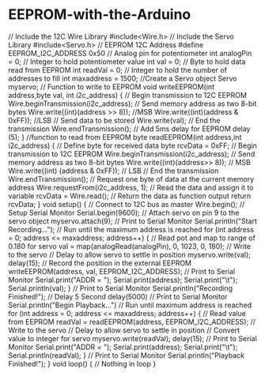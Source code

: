 # EEPROM-with-the-Arduino
// Include the 12C Wire Library
#include<Wire.h>
// Include the Servo Library
#include<Servo.h>
// EEPROM 12C Address
#define EEPROM_I2C_ADDRESS 0x50
// Analog pin for potentiometer
int analogPin = 0;
// Integer to hold potentiometer value
int val = 0;
// Byte to hold data read from EEPROM
int readVal = 0;
// Integer to hold the number of addresses to fill
int maxaddress = 1500;
//Create a Servo object
Servo myservo;
// Function to write to EEPROM
void writeEEPROM(int address,byte val, int i2c_address)
{
// Begin transmission to 12C EEPROM
Wire.beginTransmission(i2c_address);
// Send memory address as two 8-bit bytes
Wire.write((int)(address >> 8)); //MSB
Wire.write((int)(address & 0xFF)); //LSB
// Send data to be stored
Wire.write(val);
// End the transmission
Wire.endTransmission();
// Add 5ms delay for EEPROM
delay (5);
}
//function to read from EEPROM
byte readEEPROM(int address,int i2c_address)
{
// Define byte for received data
byte rcvData = 0xFF;
// Begin transmission to 12C EEPROM 
Wire.beginTransmission(i2c_address);
// Send memory address as two 8-bit bytes 
Wire.write((int)(address>> 8)); // MSB
Wire.write((int) (address & 0xFF)); // LSB
// End the transmission
Wire.endTransmission();
// Request one byte of data at the current memory address 
Wire.requestFrom(i2c_address, 1);
// Read the data and assign it to variable 
rcvData = Wire.read();
// Return the data as function output 
return rcvData;
}
void setup()
{
// Connect to 12C bus as master
Wire.begin();
// Setup Serial Monitor 
Serial.begin(9600);
// Attach servo on pin 9 to the servo object
myservo.attach(9);
// Print to Serial Monitor 
Serial.println("Start Recording...");
// Run until the maximum address is reached
for (int address = 0; address <= maxaddress; address++) {
// Read pot and map to range of 0.180 for servo 
val = map(analogRead(analogPin), 0, 1023, 0, 180);
// Write to the servo
// Delay to allow servo to settle in position
myservo.write(val);
delay(15);
// Record the position in the external EEPROM 
writeEEPROM(address, val, EEPROM_I2C_ADDRESS);
// Print to Serial Monitor
Serial.print("ADDR = ");
Serial.print(address);
Serial.print("\t"); 
Serial.println(val);
}
// Print to Serial Monitor
Serial.println("Recording Finished!");
// Delay 5 Second
delay(5000)
// Print to Serial Monitor
Serial.println("Begin Playback...")
// Run until maximum address is reached
for (int address = 0; address <= maxaddress; address++) {
// Read value from EEPROM
readVal = readEEPROM(address, EEPROM_I2C_ADDRESS);
// Write to the servo
// Delay to allow servo to settle in position
// Convert value to integer for servo
myservo.write(readVal);
delay(15);
// Print to Serial Monitor
Serial.print("ADDR = ");
Serial.print(address); 
Serial.print("\t");
Serial.println(readVal);
}
// Print to Serial Monitor
Serial.println("Playback Finished!");
}
void loop() {
 // Nothing in loop
}

